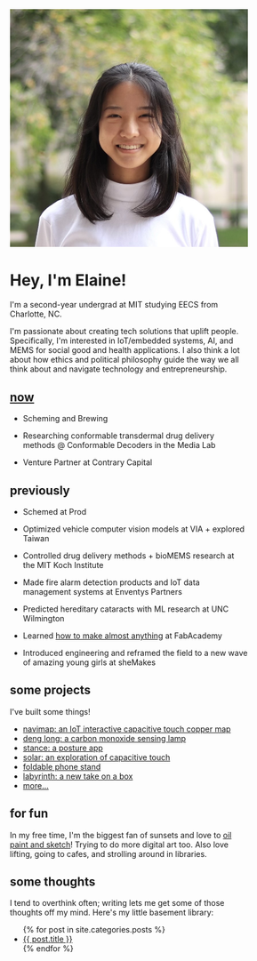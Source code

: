<!-- ---
#
# By default, content added below the "---" mark will appear in the home page
# between the top bar and the list of recent posts.
# To change the home page layout, edit the _layouts/home.html file.
# See: https://jekyllrb.com/docs/themes/#overriding-theme-defaults
#
layout: home
--- -->


<head>
  <link rel="stylesheet" href="../css/home.css">
</head>
<body>
  <div class="home-page" style="width:85%; margin:0 auto;">
    <div class="image-cropper">
      <img src="/assets/pics/headshot.jpg" alt="me" class="profile-pic">
    </div>
    <div class="title">
      <h1>Hey, I'm Elaine!</h1>
    </div>
      <p>I'm a second-year undergrad at MIT studying EECS from Charlotte, NC.</p>
      <p>I'm passionate about creating tech solutions that uplift people. Specifically, I'm interested in  IoT/embedded systems, AI, and MEMS for social good and health applications. I also think a lot about how ethics and political philosophy guide the way we all think about and navigate technology and entrepreneurship. </p>
    <h2><a href="assets/resume.pdf">now</a></h2>
        <ul>
        <li><p>Scheming and Brewing</p></li>
        <li><p>Researching conformable transdermal drug delivery methods @ Conformable Decoders in the Media Lab</p></li>
        <li><p>Venture Partner at Contrary Capital</p></li>
        </ul>
    <h2>previously</h2>
        <ul>
        <li><p>Schemed at Prod</p></li>
        <li><p>Optimized vehicle computer vision models at VIA + explored Taiwan</p></li>
        <li><p>Controlled drug delivery methods + bioMEMS research at the MIT Koch Institute</p></li>
        <li><p>Made fire alarm detection products and IoT data management systems at Enventys Partners</p></li>
        <li><p>Predicted hereditary cataracts with ML research at UNC Wilmington</p></li>
        <li><p>Learned <a href="https://fabacademy.org/2020/labs/charlotte/students/elaine-liu/">how to make almost anything</a> at FabAcademy</p></li>
        <li><p>Introduced engineering and reframed the field to a new wave of amazing young girls at sheMakes</p></li>
        </ul>
    <h2>some projects</h2>
        <p>I've built some things!</p>
        <ul>
          <li><a href = "https://elainexliu.github.io/projects/2020/07/20/navimap.html">navimap: an IoT interactive capacitive touch copper map</a></li>
          <li><a href = "https://elainexliu.github.io/projects/2022/04/15/deng-long.html">deng long: a carbon monoxide sensing lamp</a></li>
          <li><a href = "https://elainexliu.github.io/projects/2021/02/22/stance.html">stance: a posture app</a></li>
          <li><a href = "https://elainexliu.github.io/projects/2020/05/10/solar.html">solar: an exploration of capacitive touch</a></li>
          <li><a href = "https://elainexliu.github.io/projects/2019/11/15/foldable-phone-stand.html">foldable phone stand</a></li>
          <li><a href = "https://elainexliu.github.io/projects/2019/10/28/labyrinth-box.html">labyrinth: a new take on a box</a></li>
          <li><a href = "https://elainexliu.github.io/projects.html">more...</a></li>
        </ul> 
    <h2>for fun</h2>
        <p>In my free time, I'm the biggest fan of sunsets and love to <a href= "https://www.instagram.com/elaineliuart/">oil paint and sketch</a>! Trying to do more digital art too. Also love lifting, going to cafes, and strolling around in libraries.</p>
    <h2>some thoughts</h2>
        <p>I tend to overthink often; writing lets me get some of those thoughts off my mind. Here's my little basement library:</p>
        <ul>
          {% for post in site.categories.posts %}
            <li><a href="{{ post.url }}">{{ post.title }}</a></li>
          {% endfor %}
        </ul>
  </div>
</body>
